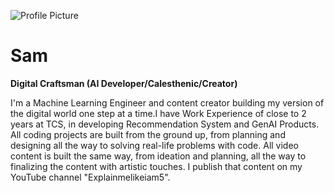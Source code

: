 ![Profile Picture](https://github.com/NeuralNine/ai-car-simulation/assets/115778428/e3140677-653e-49fe-abfe-6f31e1d46488)

# Sam

**Digital Craftsman (AI Developer/Calesthenic/Creator)**

I'm a Machine Learning Engineer and content creator building my version of the digital world one step at a time.I have Work Experience of close to 2 years at TCS, in developing Recommendation System and GenAI Products. All coding projects are built from the ground up, from planning and designing all the way to solving real-life problems with code. All video content is built the same way, from ideation and planning, all the way to finalizing the content with artistic touches. I publish that content on my YouTube channel "Explainmelikeiam5".
